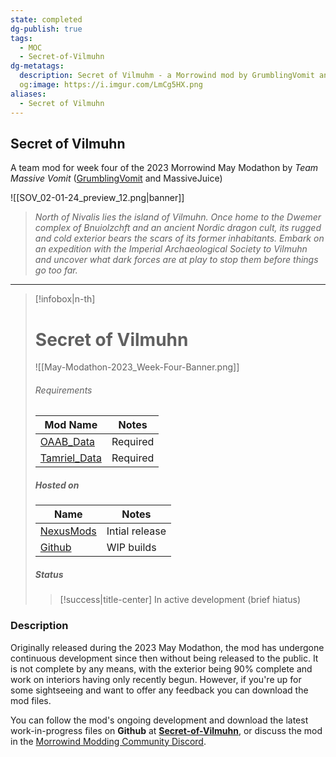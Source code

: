 ```yaml
---
state: completed
dg-publish: true
tags:
  - MOC
  - Secret-of-Vilmuhn
dg-metatags:
  description: Secret of Vilmuhm - a Morrowind mod by GrumblingVomit and MassiveJuice
  og:image: https://i.imgur.com/LmCg5HX.png
aliases:
  - Secret of Vilmuhn
---
```

## Secret of Vilmuhn

A team mod for week four of the 2023 Morrowind May Modathon by _Team Massive Vomit_ ([GrumblingVomit](https://www.nexusmods.com/morrowind/users/54525107) and MassiveJuice)

![[SOV_02-01-24_preview_12.png|banner]]

> _North of Nivalis lies the island of Vilmuhn. Once home to the Dwemer complex of Bnuiolzchft and an ancient Nordic dragon cult, its rugged and cold exterior bears the scars of its former inhabitants. Embark on an expedition with the Imperial Archaeological Society to Vilmuhn and uncover what dark forces are at play to stop them before things go too far._

---

> [!infobox|n-th] 
> # Secret of Vilmuhn
> ![[May-Modathon-2023_Week-Four-Banner.png]]
> 
> ###### Requirements
> | Mod Name | Notes |
> | ---- | ---- |
> | [OAAB_Data](https://www.nexusmods.com/morrowind/mods/49042) | Required |
> | [Tamriel_Data](https://www.nexusmods.com/morrowind/mods/44537) | Required |
> 
> ##### Hosted on
> | Name | Notes |
> | ---- | ---- |
> | [NexusMods](https://www.nexusmods.com/morrowind/mods/52977) | Intial release |
> | [Github](https://github.com/MasssiveJuice08/Secret-of-Vilmuhn) | WIP builds |
> 
> ##### Status
> 
> > [!success|title-center] In active development (brief hiatus)

### Description

Originally released during the 2023 May Modathon, the mod has undergone continuous development since then without being released to the public. It is not complete by any means, with the exterior being 90% complete and work on interiors having only recently begun. However, if you're up for some sightseeing and want to offer any feedback you can download the mod files.

You can follow the mod's ongoing development and download the latest work-in-progress files on **Github** at [**Secret-of-Vilmuhn**](https://github.com/MasssiveJuice08/Secret-of-Vilmuhn), or discuss the mod in the [Morrowind Modding Community Discord](https://discord.com/channels/210394599246659585/1145919837290364929).